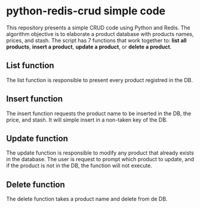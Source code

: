 # python-redis-crud simple code

This repository presents a simple CRUD code using Python and Redis.
The algorithm objective is to elaborate a product database with 
products names, prices, and stash. The script has 7 functions 
that work together to: **list all products**, **insert a product**,
**update a product**, or **delete a product**.

## List function 

The list function is responsible to present every product
registred in the DB.

## Insert function

The insert function requests the product name to be inserted in
the DB, the price, and stash. It will simple insert in a non-taken
key of the DB.

## Update function

The update function is responsible to modify any product that
already exists in the database. The user is request to prompt
which product to update, and if the product is not in the DB,
the function will not execute.

## Delete function

The delete function takes a product name and delete from de DB.
